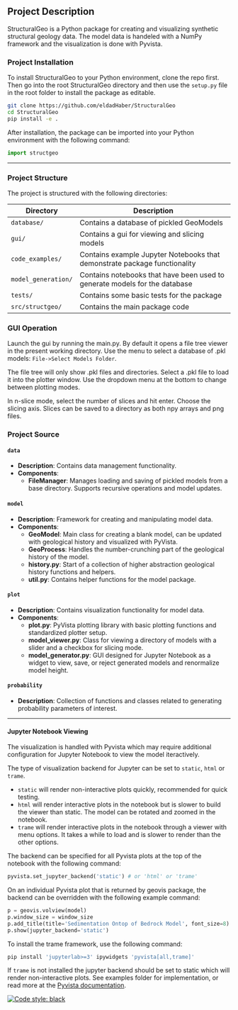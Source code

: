 ## Project Description
StructuralGeo is a Python package for creating and visualizing synthetic structural geology data. The model data is handeled with a NumPy framework and the visualization is done with Pyvista.
### Project Installation
To install StructuralGeo to your Python environment, clone the repo first. Then go into the root StructuralGeo directory and then use the `setup.py` file in the root folder to install the package as editable. 

```bash
git clone https://github.com/eldadHaber/StructuralGeo
cd StructuralGeo
pip install -e .
```

After installation, the package can be imported into your Python environment with the following command:

```python
import structgeo
```
___
### Project Structure

The project is structured with the following directories:

| Directory          | Description                                                       |
|--------------------|-------------------------------------------------------------------|
| `database/`        | Contains a database of pickled GeoModels                          |
| `gui/`             | Contains a gui for viewing and slicing models                     |
| `code_examples/`   | Contains example Jupyter Notebooks that demonstrate package functionality |
| `model_generation/`| Contains notebooks that have been used to generate models for the database |
| `tests/`           | Contains some basic tests for the package                         |
| `src/structgeo/`   | Contains the main package code                                    |

### GUI Operation
Launch the gui by running the main.py. By default it opens a file tree viewer in the present working directory. Use the menu to select a database of .pkl models: `File->Select Models Folder`. 

The file tree will only show .pkl files and directories. Select a .pkl file to load it into the plotter window. Use the dropdown menu at the bottom to change between plotting modes.

In n-slice mode, select the number of slices and hit enter. Choose the slicing axis. Slices can be saved to a directory as both npy arrays and png files.

### Project Source

#### `data`
- **Description**: Contains data management functionality.
- **Components**:
  - **FileManager**: Manages loading and saving of pickled models from a base directory. Supports recursive operations and model updates.

#### `model`
- **Description**: Framework for creating and manipulating model data.
- **Components**:
  - **GeoModel**: Main class for creating a blank model, can be updated with geological history and visualized with PyVista.
  - **GeoProcess**: Handles the number-crunching part of the geological history of the model.
  - **history.py**: Start of a collection of higher abstraction geological history functions and helpers.
  - **util.py**: Contains helper functions for the model package.

#### `plot`
- **Description**: Contains visualization functionality for model data.
- **Components**:
  - **plot.py**: PyVista plotting library with basic plotting functions and standardized plotter setup.
  - **model_viewer.py**: Class for viewing a directory of models with a slider and a checkbox for slicing mode.
  - **model_generator.py**: GUI designed for Jupyter Notebook as a widget to view, save, or reject generated models and renormalize model height.

#### `probability`
- **Description**: Collection of functions and classes related to generating probability parameters of interest.

___
#### Jupyter Notebook Viewing

The visualization is handled with Pyvista which may require additional configuration for Jupyter Notebook to view the model iteractively. 

The type of visualization backend for Jupyter can be set to `static`, `html` or `trame`.

- `static` will render non-interactive plots quickly, recommended for quick testing.
- `html` will render interactive plots in the notebook but is slower to build the viewer than static. The model can be rotated and zoomed in the notebook.
- `trame` will render interactive plots in the notebook through a viewer with menu options. It takes a while to load and is slower to render than the other options.

The backend can be specified for all Pyvista plots at the top of the notebook with the following command:

```python
pyvista.set_jupyter_backend('static') # or 'html' or 'trame'
```

On an individual Pyvista plot that is returned by geovis package, the backend can be overridden with the following example command:

```python
p = geovis.volview(model)
p.window_size = window_size
p.add_title(title='Sedimentation Ontop of Bedrock Model', font_size=8)
p.show(jupyter_backend='static') 
```

To install the trame framework, use the following command:

```bash
pip install 'jupyterlab>=3' ipywidgets 'pyvista[all,trame]'   
```

If `trame` is not installed the jupyter backend should be set to static which will render non-interactive plots. See examples folder for implementation, or read more at the [Pyvista documentation](https://tutorial.pyvista.org/tutorial/00_jupyter/index.html).


[![Code style: black](https://img.shields.io/badge/code%20style-black-000000.svg)](https://github.com/psf/black)
